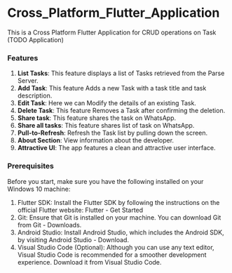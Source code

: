 # Cross_Platform_Flutter_Application
This is a Cross Platform Flutter Application for CRUD operations on Task (TODO Application)

### Features
1. **List Tasks**: This feature displays a list of Tasks retrieved from the Parse Server.
2. **Add Task**: This feature Adds a new Task with a task title and task description.
3. **Edit Task**: Here we can Modify the details of an existing Task.
4. **Delete Task**: This feature Removes a Task after confirming the deletion.
5. **Share task**: This feature shares the task on WhatsApp.
6. **Share all tasks**: This feature shares list of task on WhatsApp.
7. **Pull-to-Refresh**: Refresh the Task list by pulling down the screen.
8. **About Section**: View information about the developer.
9. **Attractive UI**: The app features a clean and attractive user interface.

### Prerequisites
Before you start, make sure you have the following installed on your Windows 10 machine:
1.	Flutter SDK: Install the Flutter SDK by following the instructions on the official Flutter website: Flutter - Get Started
2.	Git: Ensure that Git is installed on your machine. You can download Git from Git - Downloads.
3.	Android Studio: Install Android Studio, which includes the Android SDK, by visiting Android Studio - Download.
4.	Visual Studio Code (Optional): Although you can use any text editor, Visual Studio Code is recommended for a smoother development experience. Download it from Visual Studio Code.

